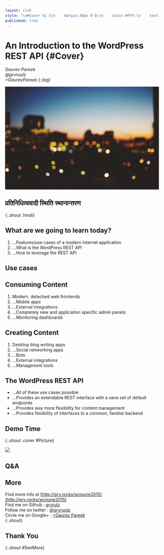 ```yaml
---
layout: slab
style: "\n#Cover h2 {\n    margin:30px 0 0;\n    color:#FFF;\n    text-align:center;\n    font-size:70px;\n    }\n#Cover p {\n    margin:10px 0 0;\n    text-align:center;\n    color:#FFF;\n    font-style:italic;\n    font-size:20px;\n    }\n    #Cover p a {\n        color:#FFF;\n        }\n#Picture h2 {\n    color:#FFF;\n    }\n#SeeMore h2 {\n    font-size:100px\n    }\n#SeeMore img {\n    width:0.72em;\n    height:0.72em;\n    }\n"
published: true
---
```



# An Introduction to the WordPress REST API {#Cover}

*Gaurav Pareek*  
*@grvruulz*  
*+GauravPareek*
{:.big}

![](pictures/cover.jpg)
<!-- photo by Oliur Rahman, http://photos.oliur.com/ -->


## प्रतिनिधित्ववादी स्थिति स्थानान्तरण
{:.shout .hindi}

## What are we going to learn today?

1. …Features/use cases of a modern internet application
2. …What is the WordPress REST API
3. …How to leverage the REST API


## **Use cases**

## Consuming Content

1. Modern, detached web frontends
2. …Mobile apps
3. …External integrations
4. …Completely new and application specific admin panels
5. …Monitoring dashboards


## Creating Content

1. Desktop blog writing apps
2. …Social networking apps
3. …Bots
4. …External integrations
5. …Management tools


## The WordPress REST API
- …All of these use cases possible
- …Provides an extendable REST interface with a sane set of default endpoints
- …Provides way more flexibility for content management
- …Provides flexibility of interfaces to a common, familiar backend

## Demo Time  
{:.shout .cover #Picture}

![](pictures/picture.jpg)
<!-- photo by John Carey, fiftyfootshadows.net -->

## **Q&A**

## More
Find more info at [http://grv.rocks/wcpune2015](http://grv.rocks/wcpune2015)  
Find me on Github : [grvrulz](https://github.com/grvrulz)  
Follow me on twitter : [@grvruulz](https://twitter.com/grvruulz)  
Circle me on Google+ : [+Gaurav Pareek](https://plus.google.com/+GauravPareek)  
{:.shout}

## Thank You  
{:.shout #SeeMore}
